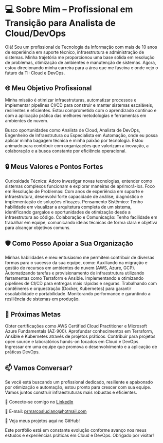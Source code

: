 # 💻 Sobre Mim – Profissional em Transição para Analista de Cloud/DevOps

Olá! Sou um profissional de Tecnologia da Informação com mais de 10 anos de experiência em suporte técnico, infraestrutura e administração de sistemas. Minha trajetória me proporcionou uma base sólida em resolução de problemas, otimização de ambientes e manutenção de sistemas. Agora, estou direcionando minha carreira para a área que me fascina e onde vejo o futuro da TI: Cloud e DevOps.

## 🌐 Meu Objetivo Profissional

Minha missão é otimizar infraestruturas, automatizar processos e implementar pipelines CI/CD para construir e manter sistemas escaláveis, resilientes e eficientes. Estou comprometido com o aprendizado contínuo e com a aplicação prática das melhores metodologias e ferramentas em ambientes de nuvem.

Busco oportunidades como Analista de Cloud, Analista de DevOps, Engenheiro de Infraestrutura ou Especialista em Automação, onde eu possa aplicar minha bagagem técnica e minha paixão por tecnologia. Estou animado para contribuir com organizações que valorizam a inovação, a colaboração e a busca constante por eficiência operacional.

## 🔒 Meus Valores e Pontos Fortes

Curiosidade Técnica: Adoro investigar novas tecnologias, entender como sistemas complexos funcionam e explorar maneiras de aprimorá-los.
Foco em Resolução de Problemas: Com anos de experiência em suporte e infraestrutura, desenvolvi forte capacidade de análise, diagnóstico e implementação de soluções eficazes.
Pensamento Sistêmico: Tenho habilidade em visualizar a arquitetura completa de um sistema, identificando gargalos e oportunidades de otimização desde a infraestrutura ao código.
Colaboração e Comunicação: Tenho facilidade em trabalhar em equipe, comunicando ideias técnicas de forma clara e objetiva para alcançar objetivos comuns.

## 🛡️ Como Posso Apoiar a Sua Organização

Minhas habilidades e meu entusiasmo me permitem contribuir de diversas formas para o sucesso da sua equipe, como:
Auxiliando na migração e gestão de recursos em ambientes de nuvem (AWS, Azure, GCP).
Automatizando tarefas e provisionamento de infraestrutura utilizando ferramentas como Terraform e Ansible.
Implementando e otimizando pipelines de CI/CD para entregas mais rápidas e seguras.
Trabalhando com contêineres e orquestração (Docker, Kubernetes) para garantir escalabilidade e portabilidade.
Monitorando performance e garantindo a resiliência de sistemas em produção.

## 🚀 Próximas Metas

Obter certificações como AWS Certified Cloud Practitioner e Microsoft Azure Fundamentals (AZ-900).
Aprofundar conhecimentos em Terraform, Ansible e Kubernetes através de projetos práticos.
Contribuir para projetos open source e laboratórios hands-on focados em Cloud e DevOps.
Ingressar em uma equipe que promova o desenvolvimento e a aplicação de práticas DevOps.

## 📫 Vamos Conversar?

Se você está buscando um profissional dedicado, resiliente e apaixonado por otimização e automação, estou pronto para crescer com sua equipe. Vamos juntos construir infraestruturas mais robustas e eficientes.

🔗 Conecte-se comigo no [LinkedIn](https://www.linkedin.com/in/prmarcosluciano/) 

📧 E-mail: prmarcosluciano@hotmail.com

📁 Veja meus projetos aqui no GitHub!

Este portfólio está em constante evolução conforme avanço nos meus estudos e experiências práticas em Cloud e DevOps. Obrigado por visitar!
